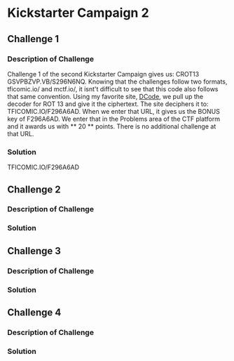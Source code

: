# Kickstarter Campaign 2

## Challenge 1

### Description of Challenge

Challenge 1 of the second Kickstarter Campaign gives us: CROT13 GSVPBZVP.VB/S296N6NQ. Knowing that the challenges follow two formats, tficomic.io/ and mctf.io/, it isnt't difficult to see that this code also follows that same convention.  Using my favorite site, <a href="https://www.dcode.fr/en">DCode</a>, we pull up the decoder for ROT 13 and give it the ciphertext.  The site deciphers it to: TFICOMIC.IO/F296A6AD.  When we enter that URL, it gives us the BONUS key of F296A6AD. We enter that in the Problems area of the CTF platform and it awards us with ** 20 ** points. There is no additional challenge at that URL.

### Solution

TFICOMIC.IO/F296A6AD

## Challenge 2

### Description of Challenge

### Solution

## Challenge 3

### Description of Challenge

### Solution

## Challenge 4

### Description of Challenge

### Solution
